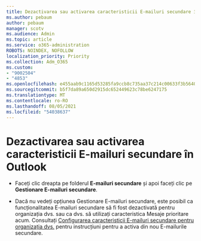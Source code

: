 ```yaml
---
title: Dezactivarea sau activarea caracteristicii E-mailuri secundare în Outlook
ms.author: pebaum
author: pebaum
manager: scotv
ms.audience: Admin
ms.topic: article
ms.service: o365-administration
ROBOTS: NOINDEX, NOFOLLOW
localization_priority: Priority
ms.collection: Adm_O365
ms.custom:
- "9002504"
- "4853"
ms.openlocfilehash: e455aab9c1165d53285fa9ccb8c735aa37c214c00633f3b5640a2583dee53226
ms.sourcegitcommit: b5f7da89a650d2915dc652449623c78be6247175
ms.translationtype: MT
ms.contentlocale: ro-RO
ms.lasthandoff: 08/05/2021
ms.locfileid: "54038637"
---
```

# <a name="turn-off-or-on-clutter-in-outlook"></a>Dezactivarea sau activarea caracteristicii E-mailuri secundare în Outlook

- Faceți clic dreapta pe folderul **E-mailuri secundare** și apoi faceți clic pe **Gestionare E-mailuri secundare**.   

- Dacă nu vedeți opțiunea Gestionare E-mailuri secundare, este posibil ca funcționalitatea E-mailuri secundare să fi fost dezactivată pentru organizația dvs. sau ca dvs. să utilizați caracteristica Mesaje prioritare acum. Consultați [Configurarea caracteristicii E-mailuri secundare pentru organizația dvs.](https://support.office.com/article/832276bd-d024-47b6-a80a-a6b884907a5b?wt.mc_id=SCL_a9c72a77-1bc4-40e6-ba6d-103c1d1aba4c_AdmHlp) pentru instrucțiuni pentru a activa din nou E-mailurile secundare.
